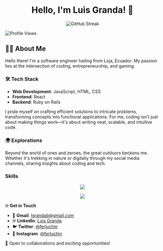 <h1 align="center">Hello, I'm Luis Granda! 👋</h1>

<p align="center">
  <img src="https://streak-stats.demolab.com?user=ferluchin&theme=dark" alt="GitHub Streak" />
</p>

![Profile Views](https://komarev.com/ghpvc/?username=ferluchin&style=plastic&color=brightgreen)

## 👨‍💻 About Me
Hello there! I'm a software engineer hailing from Loja, Ecuador. My passion lies at the intersection of coding, entrepreneurship, and gaming.

### 🛠 Tech Stack

- **Web Development**: JavaScript, HTML, CSS
- **Frontend**: React
- **Backend**: Ruby on Rails


I pride myself on crafting efficient solutions to intricate problems, transforming concepts into functional applications. For me, coding isn't just about making things work—it's about writing neat, scalable, and intuitive code.

### 🌍 Explorations
Beyond the world of ones and zeroes, the great outdoors beckons me. Whether it's trekking in nature or digitally through my social media channels, sharing insights about coding and tech.

### Skills

<p align="center">
  <a href="https://skillicons.dev">
    <img src="https://skillicons.dev/icons?i=js,react,nodejs,py,django,html,css,git" />
  </a>
</p>

<p align="center">
  <a href="https://skillicons.dev">
    <img src="https://skillicons.dev/icons?i=express,postgres,mysql,mongodb,docker,nginx,redis,graphql" />
  </a>
</p>




🌐 **Get in Touch**

- 📧 **Gmail**: [lgrandab@gmail.com](mailto:lgrandab@gmail.com)
- 🌐 **LinkedIn**: [Luis Granda](https://www.linkedin.com/in/luis-granda/)
- 🐦 **Twitter**: [@ferluchin](https://twitter.com/ferluchin/)
- 📸 **Instagram**: [@ferluchin](https://instagram.com/ferluchin/)

💼 Open to collaborations and exciting opportunities!
